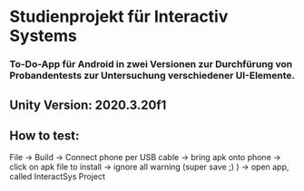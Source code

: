 # Studienprojekt für Interactiv Systems

### To-Do-App für Android in zwei Versionen zur Durchfürung von Probandentests zur Untersuchung verschiedener UI-Elemente.
 
## Unity Version: 2020.3.20f1

## How to test:
File -> Build -> Connect phone per USB cable -> bring apk onto phone -> click on apk file to install -> ignore all warning (super save ;) ) -> open app, called InteractSys Project
